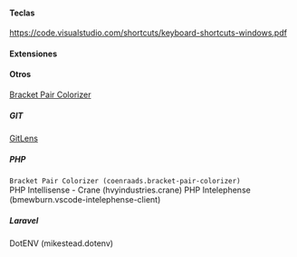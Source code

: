 #### Teclas
https://code.visualstudio.com/shortcuts/keyboard-shortcuts-windows.pdf

#### Extensiones

#### Otros
[Bracket Pair Colorizer](https://marketplace.visualstudio.com/items?itemName=CoenraadS.bracket-pair-colorizer)
##### GIT
[GitLens](https://gitlens.amod.io/)
##### PHP
`Bracket Pair Colorizer (coenraads.bracket-pair-colorizer)`  
PHP Intellisense - Crane (hvyindustries.crane)
PHP Intelephense (bmewburn.vscode-intelephense-client)

##### Laravel
DotENV (mikestead.dotenv)
